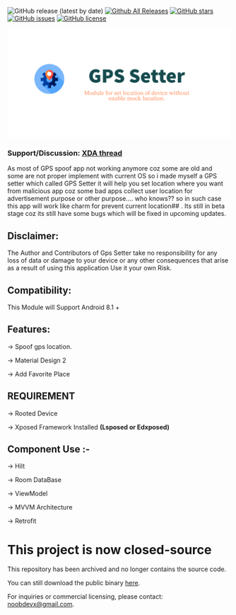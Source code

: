 
![GitHub release (latest by date)](https://img.shields.io/github/v/release/Android1500/GpsSetter)
[![Github All Releases](https://img.shields.io/github/downloads/Xposed-Modules-Repo/com.android1500.gpssetter/total.svg)]()
[![GitHub stars](https://img.shields.io/github/stars/Android1500/GpsSetter)](https://github.com/Android1500/GpsSetter/stargazers)
[![GitHub issues](https://img.shields.io/github/issues/Android1500/GpsSetter)](https://github.com/Android1500/GpsSetter/issues)
[![GitHub license](https://img.shields.io/github/license/Android1500/GpsSetter)](https://github.com/Android1500/GpsSetter/blob/master/LICENSE)

![](https://github.com/Xposed-Modules-Repo/com.android1500.gpssetter/blob/main/banner.png) 

### Support/Discussion: [XDA thread](https://forum.xda-developers.com/t/app-xposed-8-1-12x-gps-setter-set-device-location.4454879/)


As most of GPS spoof app not working anymore coz some are old and some are not proper implement with current OS so i made myself a GPS setter which called GPS Setter it will help you set location where you want from malicious app coz some bad apps collect user location for advertisement purpose or other purpose.... who knows?? so in such case this app will work like charm for prevent current location## . Its still in beta stage coz its still have some bugs which will be fixed in upcoming updates.




## Disclaimer:

The Author and Contributors of Gps Setter take no responsibility for any loss of data or damage to your device or any other consequences that arise as a result of using this application Use it your own Risk.  

## Compatibility:  

This Module will Support Android 8.1 +  

## Features:

-> Spoof gps location. 

-> Material Design 2

-> Add Favorite Place


 ## REQUIREMENT 
  
 -> Rooted Device 
 
 -> Xposed Framework Installed **(Lsposed or Edxposed)**
 

## Component Use :-

-> Hilt

-> Room DataBase

-> ViewModel

-> MVVM Architecture

-> Retrofit

# This project is now closed-source

This repository has been archived and no longer contains the source code.

You can still download the public binary [here](https://github.com/Android1500/GpsSetter/releases).

For inquiries or commercial licensing, please contact: noobdevx@gmail.com.
